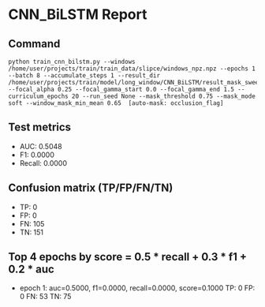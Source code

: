 # CNN_BiLSTM Report

## Command
```
python train_cnn_bilstm.py --windows /home/user/projects/train/train_data/slipce/windows_npz.npz --epochs 1 --batch 8 --accumulate_steps 1 --result_dir /home/user/projects/train/model/long_window/CNN_BiLSTM/result_mask_sweep/run_02 --focal_alpha 0.25 --focal_gamma_start 0.0 --focal_gamma_end 1.5 --curriculum_epochs 20 --run_seed None --mask_threshold 0.75 --mask_mode soft --window_mask_min_mean 0.65  [auto-mask: occlusion_flag]
```

## Test metrics
- AUC: 0.5048
- F1: 0.0000
- Recall: 0.0000
## Confusion matrix (TP/FP/FN/TN)
- TP: 0
- FP: 0
- FN: 105
- TN: 151

## Top 4 epochs by score = 0.5 * recall + 0.3 * f1 + 0.2 * auc
- epoch 1: auc=0.5000, f1=0.0000, recall=0.0000, score=0.1000  TP: 0 FP: 0 FN: 53 TN: 75
